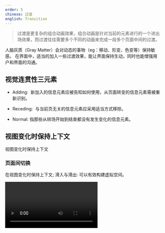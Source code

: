 ```yaml
---
order: 5
chinese: 过渡
english: Transition
---
```


> 过渡是更复杂的组合动画效果，组合动画是针对当前的元素进行的一个进出场效果，而过渡往往需要多个不同的动画来完成一段多个页面中间的过渡。

人脑灰质（Gray Matter）会对动态的事物（eg：移动、形变、色变等）保持敏感。 在界面中，适当的加入一些过渡效果，能让界面保持生动，同时也能增强用户和界面的沟通。

## 视觉连贯性三元素

- Adding:  新加入的信息元素应被告知如何使用，从页面转变的信息元素需被重新识别。

- Receding:  与当前页无关的信息元素应采用适当方式移除。

- Normal: 指那些从转场开始到结束都没有发生变化的信息元素。

## 视图变化时保持上下文

视图变化时保持上下文

### 页面间切换

在视图变化时保持上下文; 滑入与滑出: 可以有效构建虚拟空间。

<video src="https://os.alipayobjects.com/rmsportal/EejaUGsyExkXyXr.mp4" loop="true" class="video"/>

### 传送带切换(走马灯)

可极大地扩展虚拟空间。

<video src="https://os.alipayobjects.com/rmsportal/GIutPgZMTyfFfrH.mp4" loop="true" class="video"/>


### 折叠窗口

在视图切换时，有助于保持上下文，同时也能拓展虚拟空间。

<video src="https://os.alipayobjects.com/rmsportal/ERKhqHlcHiCDSQu.mp4" loop="true" class="video"/>

## 解释刚刚发生了什么

将用户操作可视化, 来增强用户对操作行为的感知度, 同时也能对元素内容的认知;

在列表或表格中, 变更一个对象时, 加入对象出现与消失效果, 以提示用户所操作的行为。

### 对象增加

增加后, 用一个动画和背景色来区分新增元素, 过一段时间再恢复正常。

<video src="https://os.alipayobjects.com/rmsportal/FqkQMyFqNqielOw.mp4" class="video"/>

### 对象删除

删除后, 用移出的效果来做删除的效果。

<video src="https://os.alipayobjects.com/rmsportal/pnNkNIMoowmGUQy.mp4" class="video"/>

### 对象更改

用户更改了内容时, 在保存后, 在修改过的位置出现背景色, 表示该对象发生过变更, 然后背景色持续一断时间再消失, 恢复正常。

<video src="https://os.alipayobjects.com/rmsportal/XrUIWmsmOlEnZGc.mp4" class="video"/>

### 弹出框呼出

从页面的某个按钮呼出弹出框时, 弹框从按钮处呼起, 可提示用户弹框与按钮的关系。

<video src="https://os.alipayobjects.com/rmsportal/gSNilqbiXOufDXF.mp4" class="video"/>

## 改善感知性能

当无法有效提升『实际性能』时，可以考虑适当转移用户的注意力，来缩短某项操作的感知时间，改善感知性能。